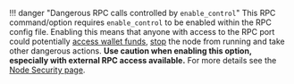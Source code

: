 !!! danger "Dangerous RPC calls controlled by `enable_control`"
	This RPC command/option requires `enable_control` to be enabled within the RPC config file. Enabling this means that anyone with access to the RPC port could potentially [access wallet funds](/commands/rpc-protocol#send), [stop](/commands/rpc-protocol#stop) the node from running and take other dangerous actions. **Use caution when enabling this option, especially with external RPC access available.** For more details see the [Node Security page](/running-a-node/security).
